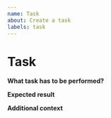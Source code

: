 ```yaml
---
name: Task
about: Create a task
labels: task
---
```

<!-- How to create task lists with clickable checkboxes: -->
<!-- https://help.github.com/en/articles/about-task-lists -->
# Task

**What task has to be performed?**
<!-- A clear and concise description of the task to be performed. -->


**Expected result**
<!-- A clear and concise description of what the expected result is. -->


**Additional context**
<!-- Please add any other context or screenshots about the task here. -->
